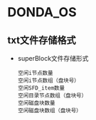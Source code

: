 # DONDA_OS

## txt文件存储格式

+ superBlock文件存储形式
   ```
  空闲i节点数量
  空闲i节点数组（盘块号）
  空闲SFD_item数量
  空闲目录节点数组（盘块号）
  空闲磁盘块数量
  空闲磁盘块数组（盘块号）
   ```
   
